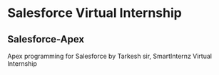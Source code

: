 # Salesforce Virtual Internship

## Salesforce-Apex
Apex programming for Salesforce by Tarkesh sir, SmartInternz Virtual Internship

